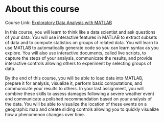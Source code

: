 # About this course

Course Link: <a href="https://www.coursera.org/learn/exploratory-data-analysis-matlab/home/welcome">Exploratory Data Analysis with MATLAB </a>

In this course, you will learn to think like a data scientist and ask questions of your data.  You will use interactive features in MATLAB to extract subsets of data and to compute statistics on groups of related data. You will learn to use  MATLAB to automatically generate code so you can learn syntax as you explore.  You will also use interactive documents, called live scripts,  to capture the steps of your analysis, communicate the results, and provide interactive controls allowing others to experiment by selecting groups of data.

By the end of this course, you will be able to load data into MATLAB, prepare it for analysis, visualize it, perform basic computations, and communicate your results to others. In your last assignment, you will combine these skills to assess damages following a severe weather event and communicate a polished recommendation based on your analysis of the data.  You will be able to visualize the location of these events on a geographic map and create sliding controls allowing you to quickly visualize how a phenomenon changes over time.
